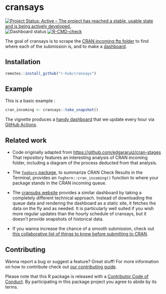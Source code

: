 # cransays

<!-- badges: start -->
[![Project Status: Active – The project has reached a stable, usable state and is being actively developed.](https://www.repostatus.org/badges/latest/active.svg)](https://www.repostatus.org/#active)
![Dashboard status](https://github.com/r-hub/cransays/workflows/Render-dashboard/badge.svg)
[![R-CMD-check](https://github.com/r-hub/cransays/actions/workflows/R-CMD-check.yaml/badge.svg)](https://github.com/r-hub/cransays/actions/workflows/R-CMD-check.yaml)
<!-- badges: end -->

The goal of cransays is to scrape the [CRAN incoming ftp folder](ftp://cran.r-project.org/incoming/) to find where each of the submission is, and to 
make a [dashboard](https://r-hub.github.io/cransays/articles/dashboard.html).

## Installation

``` r
remotes::install_github("r-hub/cransays")
```

## Example

This is a basic example :

``` r
cran_incoming <- cransays::take_snapshot()
```

The vignette produces a [handy dashboard](https://r-hub.github.io/cransays/articles/dashboard.html) that we update every hour via [GitHub Actions](https://github.com/r-hub/cransays/actions).

## Related work

* Code originally adapted from https://github.com/edgararuiz/cran-stages That repository features an interesting analysis of CRAN incoming folder, including a diagram of the process deducted from that analysis.

* The [`foghorn` package](https://github.com/fmichonneau/foghorn), to summarize CRAN Check Results in the Terminal, provides an `foghorn::cran_incoming()` function to where your package stands in the CRAN incoming queue.

* The [cransubs website](https://nx10.github.io/cransubs/) provides a similar dashboard by taking a completely different technical approach. Instead of downloading the queue data and rendering the dashboard as a static site, it fetches the data on the fly and as needed. It is particularly well suited if you wish more regular updates than the hourly schedule of cransays, but it doesn't provide snapshots of historical data.

* If you wanna increase the chance of a smooth submission, check out [this collaborative list of things to know before submitting to CRAN](https://github.com/ThinkR-open/prepare-for-cran).

## Contributing

Wanna report a bug or suggest a feature? Great stuff! For more information on how to contribute check out [our contributing guide](.github/CONTRIBUTING.md). 

Please note that this R package is released with a [Contributor Code of Conduct](CODE_OF_CONDUCT.md). By participating in this package project you agree to abide by its terms.

